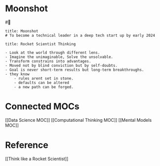 # Moonshot

#🏡


```ad-success
title: Moonshot
# To become a technical leader in a deep tech start up by early 2024
``````

```ad-important
title: Rocket Scientist Thinking

- Look at the world through different lens.
- Imagine the unimaginable, Solve the unsolvable.
- Transform constrains into advantages.
- Moved not by blind conviction but by self-doubts.
- Goal is never short-term results but long-term breakthroughs.
- they know 
	- rules arent set in stone.
	- defaults can be altered
	- a new path can be forged.

```

# Connected MOCs

[[Data Science MOC]]
[[Computational Thinking MOC]]
[[Mental Models MOC]]

# Reference

[[Think like a Rocket Scientist]]
